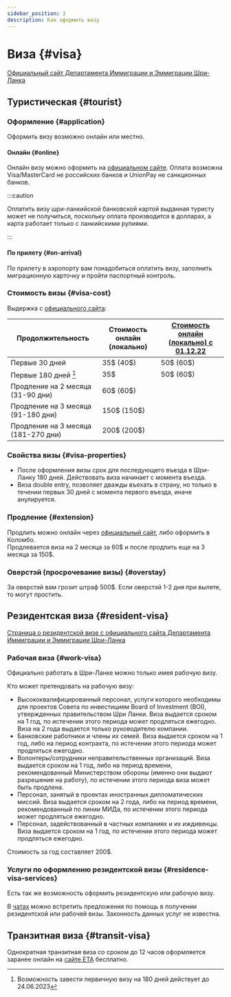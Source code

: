 ```yaml
---
sidebar_position: 2
description: Как оформить визу
---
```


# Виза {#visa}

[Официальный сайт Департамента Иммиграции и Эммиграции Шри-Ланка](https://www.immigration.gov.lk/web/index.php?option=com_content&view=article&id=151&Itemid=196&lang=en)

## Туристическая {#tourist}

### Оформление {#application}

Оформить визу возможно онлайн или местно.

#### Онлайн {#online}

Онлайн визу можно оформить на [официальном сайте](http://www.eta.gov.lk/slvisa/). Оплата возможна Visa/MasterCard не российских банков и UnionPay не санкционных банков.

:::caution

Оплатить визу шри-ланкийской банковской картой выданная туристу может не получиться, поскольку оплата производится в долларах, а карта работает только с ланкийскими рупиями.

:::

#### По прилету {#on-arrival}

По прилету в аэропорту вам понадобиться оплатить визу, заполнить миграционную карточку и пройти паспортный контроль.

### Стоимость визы {#visa-cost}

Выдержка с [официального сайта](https://www.immigration.gov.lk/web/index.php?option=com_content&view=article&id=159&Itemid=203&lang=en):

| Продолжительность                   | Стоимость онлайн (локально) | [Стоимость онлайн (локально) с 01.12.22](pathname:///doc/revision_of_ETA_fees.pdf) |
| ----------------------------------- | --------------------------- | ----------------------------------------------------------------------- |
| Первые 30 дней                      | 35$ (40$)                   | 50$ (60$)                                                               |
| Первые 180 дней [^1]                | 35$                         | 50$ (60$)                                                               |
| Продление на 2 месяца (31-90 дни)   | 60$ (60$)                   |                                                                         |
| Продление на 3 месяца (91-180 дни)  | 150$ (150$)                 |                                                                         |
| Продление на 3 месяца (181-270 дни) | 200$ (200$)                 |                                                                         |

### Свойства визы {#visa-properties}

- После оформления визы срок для последующего въезда в Шри-Ланку 180 дней. Действовать виза начинает с момента въезда.
- Виза double entry, позволяет дважды въехать в страну, но только в течении первых 30 дней с момента первого въезда, иначе анулируется.

### Продление {#extension}

Продлить можно онлайн через [официальный сайт](https://eservices.immigration.gov.lk/vs/login.php), либо оформить в Коломбо.  
Продлевается виза на 2 месяца за 60$ и после продлить еще на 3 месяца за 150$.

### Оверстэй (просрочевание визы) {#overstay}

За оверстэй вам грозит штраф 500$. Если оверстэй 1-2 дня при вылете, то могут простить.

## Резидентская виза {#resident-visa}

[Страница о резидентской визе с официального сайта Департамента Иммиграции и Эммиграции Шри-Ланка](https://www.immigration.gov.lk/web/index.php?option=com_content&view=article&id=153&Itemid=198&lang=en#)

### Рабочая виза {#work-visa}

Официально работать в Шри-Ланке можно только имея рабочую визу.

Кто может претендовать на рабочую визу:

- Высококвалифицированный персонал, услуги которого необходимы для проектов Совета по инвестициям Board of Investment (BOI), утвержденных правительством Шри Ланки. Виза выдается сроком на 1 год, по истечении этого периода может продляться ежегодно. Виза на 2 года выдается только руководителю компании.
- Банковские работники и члены их семей. Виза выдается сроком на 1 год, либо на период контракта, по истечении этого периода может продляться ежегодно.
- Волонтеры/сотрудники неправительственных организаций. Виза выдается сроком на 1 год, либо на период времени, рекомендованный Министерством обороны (именно они выдают разрешение на работу), по истечении этого периода виза может быть продлена.
- Персонал, занятый в проектах иностранных дипломатических миссий. Виза выдается сроком на 2 года, либо на период времени, рекомендованный по линии МИДа, по истечении этого периода может продляться ежегодно.
- Персонал, задействованный в частных компаниях и их иждивенцы. Виза выдается сроком на 1 год, по истечении этого периода может продляться ежегодно.

Стоимость за год составляет 200$.

### Услуги по оформлению резидентской визы {#residence-visa-services}

Есть так же возможность оформить резидентскую или рабочую визу.

В [чатах](../chats.md#chats) можно встретить предложения по помощь в получении резидентской или рабочей визы. Законность данных услуг не известна.

## Транзитная виза {#transit-visa}

Однократная транзитная виза со сроком до 12 часов оформляется заранее онлайн на [сайте ЕТА](http://www.eta.gov.lk/slvisa/) бесплатно.

[^1]: Возможность завести первичную визу на 180 дней действует до 24.06.2023
